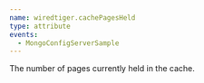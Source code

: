 ```yaml
---
name: wiredtiger.cachePagesHeld
type: attribute
events:
  - MongoConfigServerSample
---
```


The number of pages currently held in the cache.